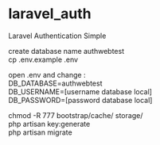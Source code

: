# laravel_auth
Laravel Authentication Simple

create database name authwebtest<br>
cp .env.example .env<br>

open .env and change :<br>
DB_DATABASE=authwebtest<br>
DB_USERNAME=[username database local]<br>
DB_PASSWORD=[password database local]<br>

chmod -R 777 bootstrap/cache/ storage/<br>
php artisan key:generate<br>
php artisan migrate<br>
